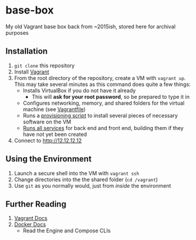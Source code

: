 # base-box
My old Vagrant base box back from ~2015ish, stored here for archival purposes

## Installation

1. `git clone` this repository
2. Install [Vagrant](https://www.vagrantup.com/downloads.html)
3. From the root directory of the repository, create a VM with `vagrant up`.
   This may take several minutes as this command does quite a few things:
   - Installs VirtualBox if you do not have it already
     - This will **ask for your root password**, so be prepared to type it in
   - Configures networking, memory, and shared folders for the virtual machine (see [Vagrantfile](Vagrantfile))
   - Runs a [provisioning script](provision.sh) to install several pieces of necessary software on the VM
   - [Runs all services](run_services.sh) for back end and front end, building them if they have not yet been created
4. Connect to <http://12.12.12.12>

## Using the Environment

1. Launch a secure shell into the VM with `vagrant ssh`
2. Change directories into the the shared folder (`cd /vagrant`)
3. Use `git` as you normally would, just from _inside_ the environment

## Further Reading

1. [Vagrant Docs](https://docs.vagrantup.com/)
2. [Docker Docs](https://docs.docker.com/)
    - Read the Engine and Compose CLIs
